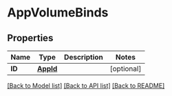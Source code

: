 # AppVolumeBinds

## Properties
Name | Type | Description | Notes
------------ | ------------- | ------------- | -------------
**ID** | [**AppId**](App_ID.md) |  | [optional] 

[[Back to Model list]](../README.md#documentation-for-models) [[Back to API list]](../README.md#documentation-for-api-endpoints) [[Back to README]](../README.md)


